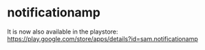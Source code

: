 # notificationamp

It is now also available in the playstore: https://play.google.com/store/apps/details?id=sam.notificationamp
